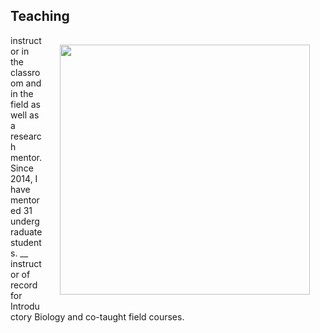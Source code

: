 ## Teaching

<img style="padding: 15 25px; float: right;" src="https://jaredjbeck.github.io/content/photos/jaredInTheField.JPG" align="right" width="400">
instructor in the classroom and in the field as well as a research mentor. Since 2014, I have mentored 31 undergraduate students. __ instructor of record for Introductory Biology and co-taught field courses.

